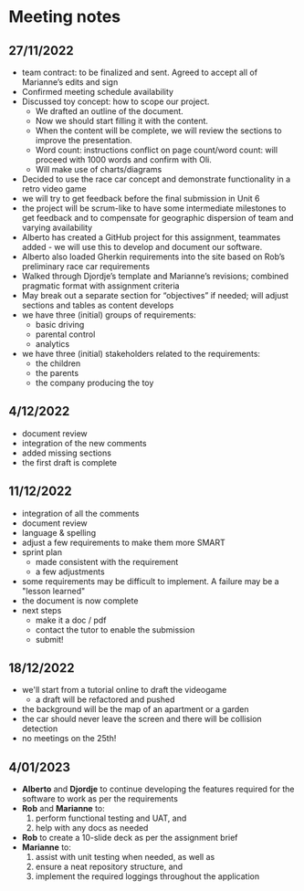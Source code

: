 # Meeting notes
## 27/11/2022
- team contract: to be finalized and sent. Agreed to accept all of Marianne’s edits and sign
- Confirmed meeting schedule availability
- Discussed toy concept: how to scope our project.
  - We drafted an outline of the document.
  - Now we should start filling it with the content.
  - When the content will be complete, we will review the sections to improve the presentation.
  - Word count: instructions conflict on page count/word count: will proceed with 1000 words and confirm with Oli.
  - Will make use of charts/diagrams
- Decided to use the race car concept and demonstrate functionality in a retro video game
- we will try to get feedback before the final submission in Unit 6
- the project will be scrum-like to have some intermediate milestones to get feedback and to compensate for geographic dispersion of team and varying availability
- Alberto has created a GitHub project for this assignment, teammates added - we will use this to develop and document our software. 
- Alberto also loaded Gherkin requirements into the site based on Rob’s preliminary race car requirements
- Walked through Djordje’s template and Marianne’s revisions; combined pragmatic format with assignment criteria
- May break out a separate section for “objectives” if needed; will adjust sections and tables as content develops
- we have three (initial) groups of requirements:
  - basic driving
  - parental control
  - analytics
- we have three (initial) stakeholders related to the requirements:
  - the children
  - the parents
  - the company producing the toy

## 4/12/2022
- document review
- integration of the new comments
- added missing sections
- the first draft is complete

## 11/12/2022
- integration of all the comments
- document review
- language & spelling
- adjust a few requirements to make them more SMART
- sprint plan
  - made consistent with the requirement
  - a few adjustments
- some requirements may be difficult to implement. A failure may be a "lesson learned"
- the document is now complete
- next steps
  - make it a doc / pdf
  - contact the tutor to enable the submission
  - submit!

## 18/12/2022
- we'll start from a tutorial online to draft the videogame
  - a draft will be refactored and pushed
- the background will be the map of an apartment or a garden
- the car should never leave the screen and there will be collision detection
- no meetings on the 25th!

## 4/01/2023
- **Alberto** and **Djordje** to continue developing the features required for the software to work as per the 
requirements
- **Rob** and **Marianne** to:
  1) perform functional testing and UAT, and 
  2) help with any docs as needed
- **Rob** to create a 10-slide deck as per the assignment brief
- **Marianne** to: 
  1) assist with unit testing when needed, as well as 
  2) ensure a neat repository structure, and
  3) implement the required loggings throughout the application